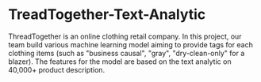 # TreadTogether-Text-Analytic
ThreadTogether is an online clothing retail company. In this project, our team build various machine learning model aiming to provide tags for each clothing items
(such as "business causal", "gray", "dry-clean-only" for a blazer). The features for the model are based on the text analytic on 40,000+ product description.
